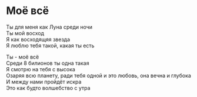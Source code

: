 # Моё всё

Ты для меня как Луна среди ночи  
Ты мой восход  
Я как восходящяя звезда  
Я люблю тебя такой, какая ты есть  
  
Ты - моё всё  
Среди 8 билионов ты одна такая  
Я смотрю на тебя с высока  
Озаряя всю планету, ради тебя одной и это любовь, она вечна и глубока  
И между нами пройдёт искра  
Это как будто волшебство с утра  
